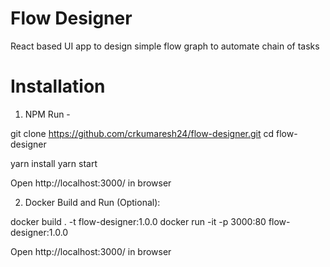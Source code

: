 # Flow Designer
React based UI app to design simple flow graph to automate chain of tasks

# Installation

1. NPM Run - 

git clone https://github.com/crkumaresh24/flow-designer.git
cd flow-designer

yarn install
yarn start

Open http://localhost:3000/ in browser

2. Docker Build and Run (Optional):

docker build . -t flow-designer:1.0.0
docker run -it -p 3000:80 flow-designer:1.0.0

Open http://localhost:3000/ in browser